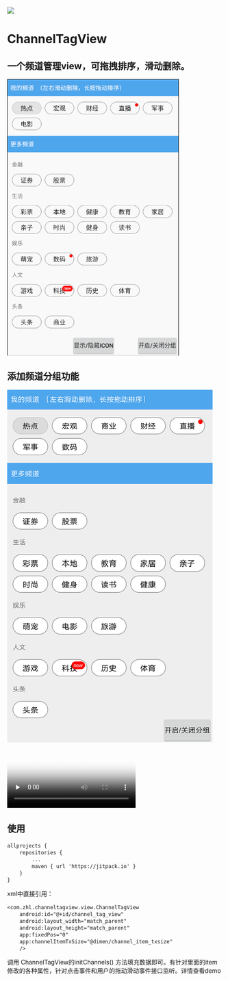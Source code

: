[![](https://jitpack.io/v/yilylong/ChannelTagView.svg)](https://jitpack.io/#yilylong/ChannelTagView)
# ChannelTagView

一个频道管理view，可拖拽排序，滑动删除。
----
<img src="GIF.gif"/>

添加频道分组功能
--
<img src="show_category.png"/>
<video id="video" controls="" preload="none" poster="show_category.png">
      <source id="mp4" src="show.mp4" type="video/mp4">
      <p>Your user agent does not support the HTML5 Video element.</p>
</video>



使用
--
    allprojects {
		repositories {
			...
			maven { url 'https://jitpack.io' }
		}
	}


xml中直接引用：

    <com.zhl.channeltagview.view.ChannelTagView
        android:id="@+id/channel_tag_view"
        android:layout_width="match_parent"
        android:layout_height="match_parent"
        app:fixedPos="0"
        app:channelItemTxSize="@dimen/channel_item_txsize"
        />
 
 
 调用 ChannelTagView的initChannels() 方法填充数据即可。有针对里面的item修改的各种属性，针对点击事件和用户的拖动滑动事件接口监听。详情查看demo
 
